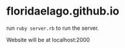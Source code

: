 floridaelago.github.io
======================

run `ruby server.rb` to run the server.

Website will be at localhost:2000 
